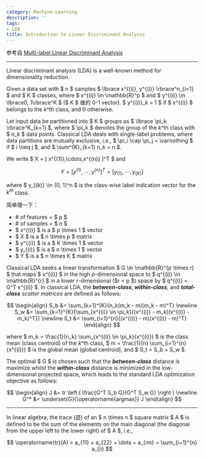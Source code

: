 ```yaml
---
category: Machine-Learning
description: ''
tags:
- LDA
title: Introduction to Linear Discriminant Analysis
---
```


参考自 [Multi-label Linear Discriminant Analysis](http://link.springer.com/chapter/10.1007/978-3-642-15567-3_10)

-----

Linear discriminant analysis (LDA) is a well-known method for dimensionality reduction.

Given a data set with $ n $ samples $ \lbrace x^{(i)}, y^{(i)} \rbrace^n_{i=1} $ and $ K $ classes, where $ x^{(i)} \in \mathbb{R}^p $ and $ y^{(i)} \in \lbrace0, 1\rbrace^K $ ($ K $ 维的 0-1 vector). $ y^{(i)}_k = 1 $ if $ x^{(i)} $ belongs to the $k$^th class, and 0 otherwise.

Let input data be partitioned into $ K $ groups as $ \lbrace \pi_k \rbrace^K_{k=1} $, where $ \pi_k $ denotes the group of the $k$^th class with $ n_k $ data points. Classical LDA deals with single-label problems, where data partitions are mutually exclusive, i.e., $ \pi_i \cap \pi_j = \varnothing $ if $ i \neq j $, and $ \sum^{K}_{k=1} n_k = n $.

We write $ X = [ x^{(1)},\cdots,x^{(n)} ]^T $ and

$$
	Y = [y^{(1)},\cdots,y^{(n)}]^T = [y_{(1)},\cdots,y_{(K)}]
$$

where $ y_{(k)} \in \{0, 1\}^n $ is the class-wise label indication vector for the $k^{th}$ class.

简单理一下：

* \# of features = $ p $
* \# of samples = $ n $
* $ x^{(i)} $ is a $ p \times 1 $ vector
* $ X $ is a $ n \times p $ matrix
* $ y^{(i)} $ is a $ K \times 1 $ vector
* $ y_{(i)} $ is a $ n \times 1 $ vector
* $ Y $ is a $ n \times K $ matrix

Classical LDA seeks a linear transformation $ G \in \mathbb{R}^{p \times r} $ that maps $ x^{(i)} $ in the high $p$-dimensional space to $ q^{(i)} \in \mathbb{R}^{r} $ in a lower $r$-dimensional ($r < p $) space by $ q^{(i)} = G^T x^{(i)} $. In classical LDA, the _**between-class**_, _**within-class**_, and _**total-class**_ _scatter matrices_ are defined as follows:

$$
\begin{align}
	S_b &= \sum_{k=1}^{K}{n_k(m_k - m)(m_k - m)^T} \newline
	S_w &= \sum_{k=1}^{K}{\sum_{x^{(i)} \in \pi_k}{(x^{(i)} - m_k)(x^{(i)} - m_k)^T}} \newline
	S_t &= \sum_{i=1}^{n}{(x^{(i)} - m)(x^{(i)} - m)^T}
\end{align}
$$

where $ m_k = \frac{1}{n_k} \sum_{x^{(i)} \in \pi_k}{x^{(i)}} $ is the class mean (class centroid) of the $k$^th class, $ m = \frac{1}{n} \sum_{i=1}^{n}{x^{(i)}} $ is the global mean (global centroid), and $ S_t = S_b + S_w $.

The optimal $ G $ is chosen such that the _**between-class**_ distance is maximize whilst the _**within-class**_ distance is minimized in the low-dimensional projected space, which leads to the standard LDA optimization objective as follows:

$$
\begin{align}
	J &= tr \left ( \frac{G^T S_b G}{G^T S_w G} \right ) \newline
	G^* &= \underset{G}{\operatorname{argmax}} J
\end{align}
$$

-----

In linear algebra, the trace (迹) of an $ n \times n $ square matrix $ A $ is defined to be the sum of the elements on the main diagonal (the diagonal from the upper left to the lower right) of $ A $, i.e.,

$$
	\operatorname{tr}(A) = a_{11} + a_{22} + \dots + a_{nn} = \sum_{i=1}^{n} a_{ii}
$$